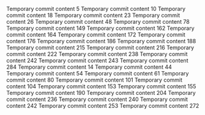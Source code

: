 Temporary commit content 5
Temporary commit content 10
Temporary commit content 18
Temporary commit content 23
Temporary commit content 26
Temporary commit content 48
Temporary commit content 78
Temporary commit content 149
Temporary commit content 162
Temporary commit content 164
Temporary commit content 172
Temporary commit content 176
Temporary commit content 186
Temporary commit content 188
Temporary commit content 215
Temporary commit content 216
Temporary commit content 222
Temporary commit content 238
Temporary commit content 242
Temporary commit content 243
Temporary commit content 284
Temporary commit content 14
Temporary commit content 44
Temporary commit content 54
Temporary commit content 61
Temporary commit content 80
Temporary commit content 101
Temporary commit content 104
Temporary commit content 153
Temporary commit content 155
Temporary commit content 190
Temporary commit content 204
Temporary commit content 236
Temporary commit content 240
Temporary commit content 242
Temporary commit content 253
Temporary commit content 272
